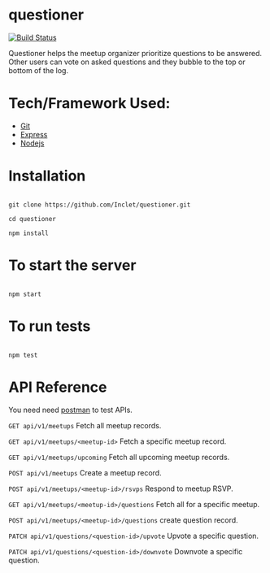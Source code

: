 # questioner

[![Build Status](https://travis-ci.com/Karlmusingo/questioner.svg?branch=develop)](https://travis-ci.com/Karlmusingo/questioner)

Questioner helps the meetup organizer prioritize questions to be answered. Other users can vote on asked questions and they bubble to the top or bottom of the log.

# Tech/Framework Used:
* [Git](https://git-scm.com/downloads)
* [Express](https://expressjs.com/)
* [Nodejs](https://nodejs.org/en/)

# Installation
```

git clone https://github.com/Inclet/questioner.git

cd questioner

npm install

```
# To start the server
```

npm start

```
# To run tests
```

npm test

```
# API Reference
You need need [postman](https://chrome.google.com/webstore/detail/postman/fhbjgbiflinjbdggehcddcbncdddomop//%40) to test APIs.

` GET api/v1/meetups ` Fetch all meetup records.

` GET api/v1/meetups/<meetup-id> ` Fetch a specific meetup record.

` GET api/v1/meetups/upcoming ` Fetch all upcoming meetup records.

` POST api/v1/meetups ` Create a meetup record.

` POST api/v1/meetups/<meetup-id>/rsvps ` Respond to meetup RSVP.

` GET api/v1/meetups/<meetup-id>/questions ` Fetch all for a specific meetup.

` POST api/v1/meetups/<meetup-id>/questions ` create question record.

` PATCH api/v1/questions/<question-id>/upvote ` Upvote a specific question.

` PATCH api/v1/questions/<question-id>/downvote ` Downvote a specific question.

